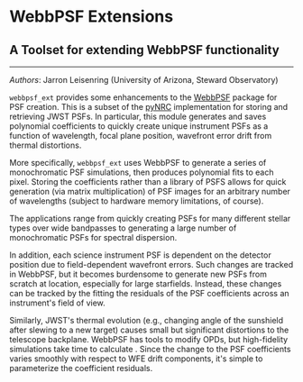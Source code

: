 # WebbPSF Extensions

## A Toolset for extending WebbPSF functionality
--------------------- 

*Authors*: Jarron Leisenring (University of Arizona, Steward Observatory)

`webbpsf_ext` provides some enhancements to the [WebbPSF](https://webbpsf.readthedocs.io) package for PSF creation. This is a subset of the [pyNRC](https://github.com/JarronL/pynrc) implementation for storing and retrieving JWST PSFs. In particular, this module generates and saves polynomial coefficients to quickly create unique instrument PSFs as a function of wavelength, focal plane position, wavefront error drift from thermal distortions.

More specifically, `webbpsf_ext` uses WebbPSF to generate a series of monochromatic PSF simulations, then produces polynomial fits to each pixel. Storing the coefficients rather than a library of PSFS allows for quick generation (via matrix multiplication) of PSF images for an arbitrary number of wavelengths (subject to hardware memory limitations, of course). 

The applications range from quickly creating PSFs for many different stellar types over wide bandpasses to generating a large number of monochromatic PSFs for spectral dispersion.

In addition, each science instrument PSF is dependent on the detector position due to field-dependent wavefront errors. Such changes are tracked in WebbPSF, but it becomes burdensome to generate new PSFs from scratch at location, especially for large starfields. Instead, these changes can be tracked by the fitting the residuals of the PSF coefficients across an instrument's field of view.

Similarly, JWST's thermal evolution (e.g., changing angle of the sunshield after slewing to a new target) causes small but significant distortions to the telescope backplane. WebbPSF has tools to modify OPDs, but high-fidelity simulations take time to calculate . Since the change to the PSF coefficients varies smoothly with respect to WFE drift components, it's simple to parameterize the coefficient residuals.
